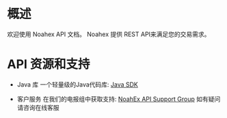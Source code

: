 # 概述 <!-- {docsify-ignore-all} -->

欢迎使用 Noahex API 文档。 Noahex 提供 REST API来满足您的交易需求。

# API 资源和支持

- Java 库
  一个轻量级的Java代码库: [Java SDK](https://github.com/noahex516/api-noahex.com)


- 客户服务
  在我们的电报组中获取支持:  [NoahEx API Support Group](https://t.me/NoahExOfficial)
  如有疑问请咨询在线客服
